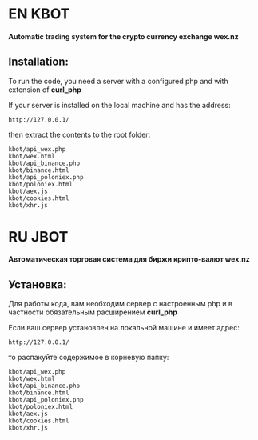 # EN KBOT
#### Automatic trading system for the crypto currency exchange wex.nz

## Installation:

To run the code, you need a server with a configured php and with extension of **curl_php**

If your server is installed on the local machine and has the address:
```
http://127.0.0.1/
```
then extract the contents to the root folder:
```
kbot/api_wex.php
kbot/wex.html
kbot/api_binance.php
kbot/binance.html
kbot/api_poloniex.php
kbot/poloniex.html
kbot/aex.js 
kbot/cookies.html 
kbot/xhr.js
```
# RU JBOT
#### Автоматическая торговая система для биржи крипто-валют wex.nz

## Установка:

Для работы кода, вам необходим сервер с настроенным php и в частности обязательным расширением **curl_php**

Если ваш сервер установлен на локальной машине и имеет адрес:
```
http://127.0.0.1/
```
то распакуйте содержимое в корневую папку:
```
kbot/api_wex.php
kbot/wex.html
kbot/api_binance.php
kbot/binance.html
kbot/api_poloniex.php
kbot/poloniex.html
kbot/aex.js 
kbot/cookies.html 
kbot/xhr.js
```
